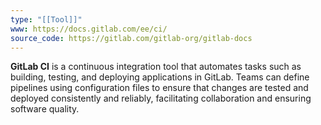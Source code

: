 ```yaml
---
type: "[[Tool]]"
www: https://docs.gitlab.com/ee/ci/
source_code: https://gitlab.com/gitlab-org/gitlab-docs
---
```


**GitLab CI** is a continuous integration tool that automates tasks such as building, testing, and deploying applications in GitLab. Teams can define pipelines using configuration files to ensure that changes are tested and deployed consistently and reliably, facilitating collaboration and ensuring software quality.
